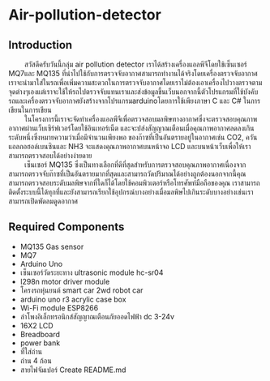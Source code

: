 # Air-pollution-detector
## Introduction
&nbsp;&nbsp;&nbsp;&nbsp;&nbsp;&nbsp;&nbsp;&nbsp;สวัสดีครับวันนี้กลุ่ม air pollution detector เราได้สร้างเครื่องแอลพีจีโดยใช้เซ็นเซอร์ MQ7และ MQ135 ที่นำไปใช้กับการตรวจจับอากาศสามารถทำงานได้จริงโดยเครื่องตรวจจับอากาศเราจะนำมาใส่ในรถเพื่อเพิ่มความสะดวกในการตรวจจับอากาศโดยเราไม่ต้องเอาเครื่องไปวางตรวจตามจุดต่างๆเองแต่เราจะใช้ให้รถไปตรวจจับแทนเราและส่งข้อมูลขึ้นเว็บนอกจากนี้ตัวโปรแกรมที่ใช้บังคับรถและเครื่องตรวจจับอากาศยังสร้างจากโปรแกรมarduinoโดยการใช้เพียงภาษา C และ C# ในการเขียนในการเขียน
<br>&nbsp;&nbsp;&nbsp;&nbsp;&nbsp;&nbsp;&nbsp;&nbsp;ในโครงการนี้เราจะจัดทำเครื่องแอลพีจีเพื่อตรวจสอบมลพิษทางอากาศซึ่งจะตรวจสอบคุณภาพอากาศผ่านเว็บเซิร์ฟเวอร์โดยใช้อินเทอร์เน็ต และจะปส่งสัญญาณเตือนเมื่อคุณภาพอากาศลดลงเกินระดับหนึ่งซึ่งหมายความว่าเมื่อมีจำนวนเพียงพอ ของก๊าซที่เป็นอันตรายอยู่ในอากาศเช่น CO2, ควันแอลกอฮอล์เบนซินและ NH3 จะแสดงคุณภาพอากาศบนหน้าจอ LCD และบนหน้าเว็บเพื่อให้เราสามารถตรวจสอบได้อย่างง่ายดาย
<br>&nbsp;&nbsp;&nbsp;&nbsp;&nbsp;&nbsp;&nbsp;&nbsp;เซ็นเซอร์ MQ135 ซึ่งเป็นทางเลือกที่ดีที่สุดสำหรับการตรวจสอบคุณภาพอากาศเนื่องจากสามารถตรวจจับก๊าซที่เป็นอันตรายมากที่สุดและสามารถวัดปริมาณได้อย่างถูกต้องนอกจากนี้คุณสามารถตรวจสอบระดับมลพิษจากที่ใดก็ได้โดยใช้คอมพิวเตอร์หรือโทรศัพท์มือถือของคุณ เราสามารถติดตั้งระบบนี้ได้ทุกที่และยังสามารถเรียกใช้อุปกรณ์บางอย่างเมื่อมลพิษไปเกินระดับบางอย่างเช่นเราสามารถเปิดพัดลมดูดอากาศ
## Required Components
- MQ135 Gas sensor
- MQ7
- Arduino Uno
- เซ็นเซอร์วัดระยะทาง ultrasonic module hc-sr04
- l298n motor driver module
- โครงรถหุ่นยนต์ smart car 2wd robot car
- arduino uno r3 acrylic case box
- Wi-Fi module ESP8266
- ลําโพงอิเล็กทรอนิกส์สัญญาณเตือนภัยออดไฟฟ้า dc 3-24v
- 16X2 LCD
- Breadboard
- power bank
- ที่ใส่ถ่าน
- ถ่าน 4 ก้อน
- สายไฟจัมเปอร์
Create README.md
